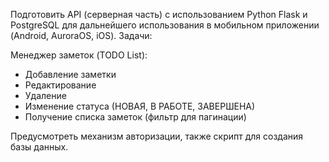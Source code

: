 Подготовить API (серверная часть) с использованием Python Flask и PostgreSQL для
дальнейшего использования в мобильном приложении (Android, AuroraOS, iOS).
Задачи:

Менеджер заметок (TODO List):

- Добавление заметки
- Редактирование
- Удаление
- Изменение статуса (НОВАЯ, В РАБОТЕ, ЗАВЕРШЕНА)
- Получение списка заметок (фильтр для пагинации)

Предусмотреть механизм авторизации, также скрипт для
создания базы данных.